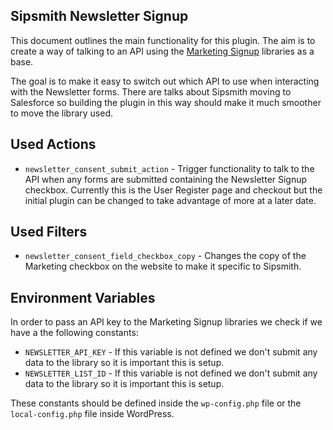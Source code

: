 ## Sipsmith Newsletter Signup

This document outlines the main functionality for this plugin. The aim is to create a way of talking to an API using the [Marketing Signup](https://gitlab.creode.co.uk/creode/libraries/marketing-signup) libraries as a base.

The goal is to make it easy to switch out which API to use when interacting with the Newsletter forms. There are talks about Sipsmith moving to Salesforce so building the plugin in this way should make it much smoother to move the library used.

## Used Actions

* `newsletter_consent_submit_action` - Trigger functionality to talk to the API when any forms are submitted containing the Newsletter Signup checkbox. Currently this is the User Register page and checkout but the initial plugin can be changed to take advantage of more at a later date.

## Used Filters

* `newsletter_consent_field_checkbox_copy` - Changes the copy of the Marketing checkbox on the website to make it specific to Sipsmith.

## Environment Variables

In order to pass an API key to the Marketing Signup libraries we check if we have a the following constants:

* `NEWSLETTER_API_KEY` - If this variable is not defined we don't submit any data to the library so it is important this is setup.
* `NEWSLETTER_LIST_ID` - If this variable is not defined we don't submit any data to the library so it is important this is setup.

These constants should be defined inside the `wp-config.php` file or the `local-config.php` file inside WordPress.

